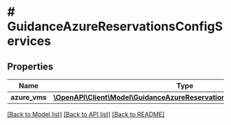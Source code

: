 # # GuidanceAzureReservationsConfigServices

## Properties

Name | Type | Description | Notes
------------ | ------------- | ------------- | -------------
**azure_vms** | [**\OpenAPI\Client\Model\GuidanceAzureReservationsConfigServicesAzureVms**](GuidanceAzureReservationsConfigServicesAzureVms.md) |  | [optional]

[[Back to Model list]](../../README.md#models) [[Back to API list]](../../README.md#endpoints) [[Back to README]](../../README.md)
